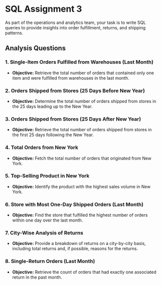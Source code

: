 # SQL Assignment 3

As part of the operations and analytics team, your task is to write SQL queries to provide insights into order fulfillment, returns, and shipping patterns.

## Analysis Questions

### 1. Single-Item Orders Fulfilled from Warehouses (Last Month)

- **Objective:** Retrieve the total number of orders that contained only one item and were fulfilled from warehouses in the last month.

### 2. Orders Shipped from Stores (25 Days Before New Year)

- **Objective:** Determine the total number of orders shipped from stores in the 25 days leading up to the New Year.

### 3. Orders Shipped from Stores (25 Days After New Year)

- **Objective:** Retrieve the total number of orders shipped from stores in the first 25 days following the New Year.

### 4. Total Orders from New York

- **Objective:** Fetch the total number of orders that originated from New York.

### 5. Top-Selling Product in New York

- **Objective:** Identify the product with the highest sales volume in New York.

### 6. Store with Most One-Day Shipped Orders (Last Month)

- **Objective:** Find the store that fulfilled the highest number of orders within one day over the last month.

### 7. City-Wise Analysis of Returns

- **Objective:** Provide a breakdown of returns on a city-by-city basis, including total returns and, if possible, reasons for the returns.

### 8. Single-Return Orders (Last Month)

- **Objective:** Retrieve the count of orders that had exactly one associated return in the past month.